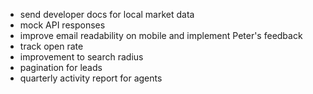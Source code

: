 - send developer docs for local market data
- mock API responses
- improve email readability on mobile and implement Peter's feedback
- track open rate
- improvement to search radius
- pagination for leads
- quarterly activity report for agents
